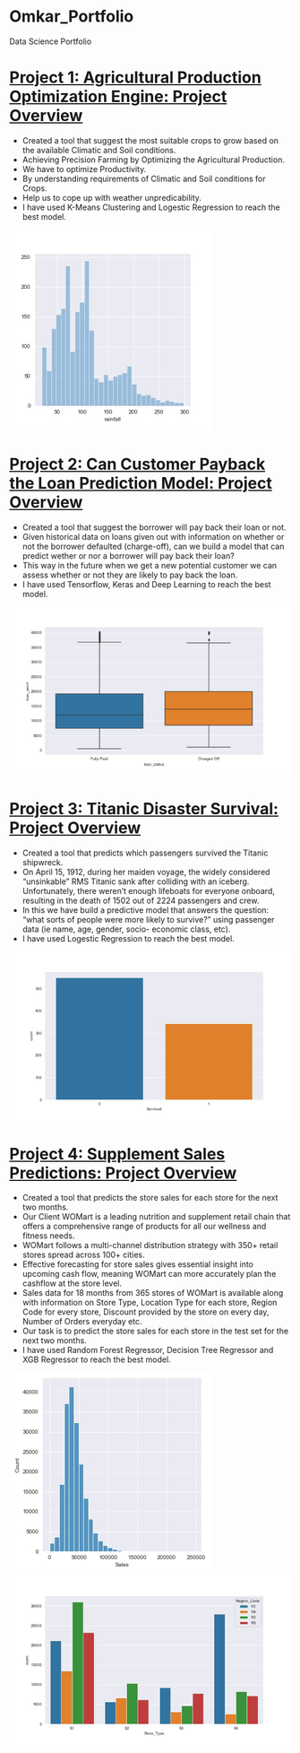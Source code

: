 # Omkar_Portfolio
Data Science Portfolio

# [Project 1: Agricultural Production Optimization Engine: Project Overview](https://github.com/omkargawade-10/Agricultural_Production_Optimization_Engine)
* Created a tool that suggest the most suitable crops to grow based on the available Climatic and Soil conditions.
* Achieving Precision Farming by Optimizing the Agricultural Production.
* We have to optimize Productivity.
* By understanding requirements of Climatic and Soil conditions for Crops.
* Help us to cope up with weather unpredicability.
* I have used K-Means Clustering and Logestic Regression to reach the best model.

![](/images/AgricultureProjectRainfall.jpg)

# [Project 2: Can Customer Payback the Loan Prediction Model: Project Overview](https://github.com/omkargawade-10/Can_Customer_Payback_the_Loan_Prediction_Model)
* Created a tool that suggest the borrower will pay back their loan or not.
* Given historical data on loans given out with information on whether or not the borrower defaulted (charge-off), can we build a model that can predict wether or nor a borrower     will pay back their loan?
* This way in the future when we get a new potential customer we can assess whether or not they are likely to pay back the loan.
* I have used Tensorflow, Keras and Deep Learning to reach the best model.

![](/images/LoanStatus.jpg)

# [Project 3: Titanic Disaster Survival: Project Overview](https://github.com/omkargawade-10/Titanic_Disaster_Survival)
* Created a tool that predicts which passengers survived the Titanic shipwreck.
* On April 15, 1912, during her maiden voyage, the widely considered “unsinkable” RMS Titanic sank after colliding with an iceberg. Unfortunately, there weren’t enough lifeboats     for everyone onboard, resulting in the death of 1502 out of 2224 passengers and crew.
* In this we have build a predictive model that answers the question: “what sorts of people were more likely to survive?” using passenger data (ie name, age, gender, socio-         economic class, etc).
* I have used Logestic Regression to reach the best model.

![](/images/TitanicSurvived.jpg)

# [Project 4: Supplement Sales Predictions: Project Overview](https://github.com/omkargawade-10/Supplement_Sales_Predictions)
* Created a tool that predicts the store sales for each store for the next two months.
* Our Client WOMart is a leading nutrition and supplement retail chain that offers a comprehensive range of products for all our wellness and fitness needs.
* WOMart follows a multi-channel distribution strategy with 350+ retail stores spread across 100+ cities.
* Effective forecasting for store sales gives essential insight into upcoming cash flow, meaning WOMart can more accurately plan the cashflow at the store level.
* Sales data for 18 months from 365 stores of WOMart is available along with information on Store Type, Location Type for each store, Region Code for every store, Discount           provided by the store on every day, Number of Orders everyday etc.
* Our task is to predict the store sales for each store in the test set for the next two months.
* I have used Random Forest Regressor, Decision Tree Regressor and XGB Regressor to reach the best model.

![](/images/Sales.jpg)
![](/images/SecondSales.jpg)
